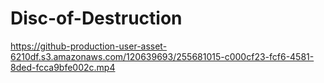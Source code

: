 # Disc-of-Destruction
https://github-production-user-asset-6210df.s3.amazonaws.com/120639693/255681015-c000cf23-fcf6-4581-8ded-fcca9bfe002c.mp4
